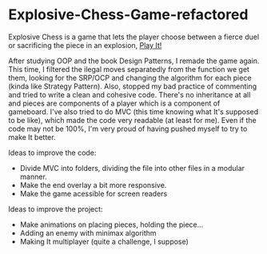 # Explosive-Chess-Game-refactored

Explosive Chess is a game that lets the player choose between a fierce duel or sacrificing the piece in an explosion, <a href="https://tiny-dango-495eb4.netlify.app/"> Play It!</a>

After studying OOP and the book Design Patterns, I remade the game again.
This time, I filtered the ilegal moves separatedly from the function we get them, looking for the SRP/OCP and changing the algorithm for each piece (kinda like Strategy Pattern). Also, stopped my bad practice of commenting and tried to write a clean and cohesive code. There's no inheritance at all and pieces are components of a player which is a component of gameboard. I've also tried to do MVC (this time knowing what It's supposed to be like), which made the code very readable (at least for me). Even if the code may not be 100%, I'm very proud of having pushed myself to try to make It better. 

Ideas to improve the code:
- Divide MVC into folders, dividing the file into other files in a modular manner.
- Make the end overlay a bit more responsive. 
- Make the game acessible for screen readers

Ideas to improve the project:
- Make animations on placing pieces, holding the piece...
- Adding an enemy with minimax algorithm
- Making It multiplayer (quite a challenge, I suppose) 
